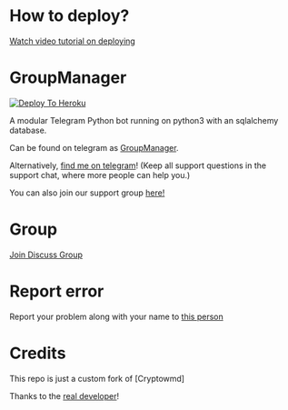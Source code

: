 # How to deploy?
[Watch video tutorial on deploying](https://youtu.be/gXXFpTAk6Vo)

# GroupManager

[![Deploy To Heroku](https://www.herokucdn.com/deploy/button.svg)](https://dashboard.heroku.com/new?template=https%3A%2F%2Fgithub.com%2Fxditya%2Fgroupmanager)

A modular Telegram Python bot running on python3 with an sqlalchemy database.

Can be found on telegram as [GroupManager](https://t.me/tg_doubtgroupbot).

Alternatively, [find me on telegram](https://t.me/xditya)! (Keep all support questions in the support chat, where more people can help you.)

You can also join our support group [here!](https://t.me/tg_specialbatch01)

# Group
[Join Discuss Group](https://t.me/specialbatch01)

# Report error
Report your problem along with your name to [this person](https://t.me/cryptowmd)

# Credits
This repo is just a custom fork of [Cryptowmd]

Thanks to the [real developer](https://t.me/crytowmd)!
